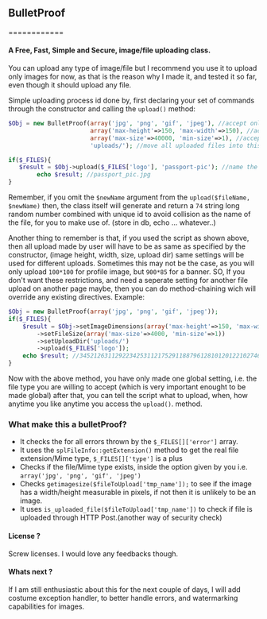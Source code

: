 ## BulletProof
============
#### A Free, Fast, Simple and Secure, image/file uploading class.

You can upload any type of image/file but I recommend you use it to upload only images for now, 
as that is the reason why I made it, and tested it so far, even though it should upload any file.

Simple uploading process id done by, first declaring your set of commands through the constructor and calling the 
`upload()` method: 
````php
$Obj = new BulletProof(array('jpg', 'png', 'gif', 'jpeg'), //accept only these type of files
                       array('max-height'=>150, 'max-width'=>150), //accept only dimensions specified here
                       array('max-size'=>40000, 'min-size'=>1), //accept only in-between these file sizes
                       'uploads/'); //move all uploaded files into this directory. 

if($_FILES){
   $result = $Obj->upload($_FILES['logo'], 'passport-pic'); //name the file/image as 'passport-pic'
        echo $result; //passport_pic.jpg
}
````
Remember, if you omit the `$newName` argument from the `upload($fileName, $newName)` then, the class itself will 
generate and return a `74` string long random number combined with unique id to avoid collision as the name of the file, for you to make use of. (store in db, echo ... whatever..)

Another thing to remember is that, if you used the script as shown above, then all upload made by user will have to be
as same as specified by the constructor, (image height, width, size, upload dir) same settings will be used for different uploads. Sometimes this may not be the case, as you will only upload `100*100` for profile image, but `900*85` for a banner. SO,  If you don't want these restrictions, and need a seperate setting for another file upload on another page maybe, then you can do method-chaining wich will override any existing directives. Example:
````php
$Obj = new BulletProof(array('jpg', 'png', 'gif', 'jpeg'));
if($_FILES){
    $result = $Obj->setImageDimensions(array('max-height'=>150, 'max-width'=>150))
        ->setFileSize(array('max-size'=>4000, 'min-size'=>1))
        ->setUploadDir('uploads/')
        ->upload($_FILES['logo']);
    echo $result; //345212631129223425311217529118879612810120122102746529cc1c8d909c1.40357962.jpg
}
````
Now with the above method, you have only made one global setting, i.e. the file type you are willing to accept (which is very important enought to be made global) after that, you can tell the script what to upload, when, how anytime you like anytime you access the `upload()`. method.  



### What make this a bulletProof? 

* It checks the for all errors thrown by the `$_FILES[]['error']` array. 
* It uses the `splFileInfo::getExtension()` method to get the real file extension/Mime type, `$_FILES[]['type']` is a plus
* Checks if the file/Mime type exists, inside the option given by you i.e. `array('jpg', 'png', 'gif', 'jpeg')`
* Checks `getimagesize($fileToUpload['tmp_name']);` to see if the image has a width/height measurable in pixels, if not then it is unlikely to be an image. 
* It uses `is_uploaded_file($fileToUpload['tmp_name'])` to check if file is uploaded through HTTP Post.(another way of security check)


#### License ? 

Screw licenses. I would love any feedbacks though. 

#### Whats next ? 
If I am still enthusiastic about this for the next couple of days, I will add costume exception handler, to better handle errors, and watermarking capabilities for images. 
